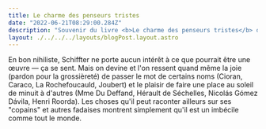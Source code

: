 ```yaml
---
title: Le charme des penseurs tristes
date: "2022-06-21T08:29:00.284Z"
description: "Souvenir du livre <b>Le charme des penseurs tristes</b> de Frédéric Schiffter"
layout: ./../../../layouts/blogPost.layout.astro
--- 
```


En bon nihiliste, Schiffter ne porte aucun intérêt à ce que pourrait être une œuvre — ça se sent. Mais on devine et l'on ressent quand même la joie (pardon pour la grossièreté) de passer le mot de certains noms (Cioran, Caraco, La Rochefoucauld, Joubert) et le plaisir de faire une place au soleil de minuit à d'autres (Mme Du Deffand, Hérault de Séchelles, Nicolás Gómez Dávila, Henri Roorda). Les choses qu'il peut raconter ailleurs sur ses "copains" et autres fadaises montrent simplement qu'il est un imbécile comme tout le monde.
